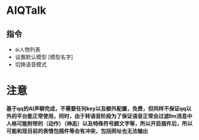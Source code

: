 # AIQTalk

## 指令
- ai人物列表
- 设置默认模型 [模型名字]
- 切换语音模式

# 注意
**基于qq的AI声聊完成，不需要任何key以及额外配置，免费，但同样不保证qq以外的平台能正常使用，同时，由于转语音阶段为了保证语音正常会过滤llm消息中人格可能附带的（动作）（神态）以及特殊符号颜文字等，所以开启插件后，所以可能和现目前的表情包插件等会有冲突，包括网址也无法输出**
